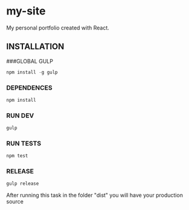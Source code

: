 # my-site
My personal portfolio created with React.  
  
## INSTALLATION

###GLOBAL GULP
```javascript
npm install -g gulp
```
### DEPENDENCES
```javascript
npm install
```
### RUN DEV
```javascript
gulp
```
### RUN TESTS
```javascript
npm test
```
### RELEASE
```javascript
gulp release
```
After running this task in the folder "dist" you will have your production source 
